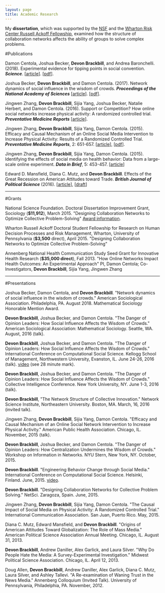 ```yaml
---
layout: page
title: Academic Research
---
```


My **dissertation**, which was supported by the [NSF](http://www.nsf.gov/awardsearch/showAward?AWD_ID=1519026&HistoricalAwards=false) and the [Wharton Risk Center Russell Ackoff Fellowship](http://riskcenter.wharton.upenn.edu/russell-ackoff-doctoral-student-fellowships/), examined how the structure of collaboration networks affects the ability of groups to solve complex problems.

#Publications

Damon Centola, Joshua Becker, **Devon Brackbill**, and Andrea Baronchelli. (2018). Experimental evidence for tipping points in social convention. ***Science***.  [[article](http://science.sciencemag.org/content/360/6393/1116)]. [[pdf](https://ndg.asc.upenn.edu/wp-content/uploads/2018/06/Centola-et-al.-2018-Science.-Tipping-Point.pdf)].

Joshua Becker, **Devon Brackbill**, and Damon Centola. (2017). Network dynamics of social influence in the wisdom of crowds. ***Proceedings of the National Academy of Sciences***  [[article](http://www.pnas.org/content/early/2017/06/06/1615978114.abstract)]. [[pdf](http://www.pnas.org/content/pnas/early/2017/06/06/1615978114.full.pdf)].

Jingwen Zhang, **Devon Brackbill**, Sijia Yang, Joshua Becker, Natalie Herbert, and Damon Centola. (2016). Support or Competition? How online social networks increase physical activity: A randomized controlled trial. ***Preventative Medicine Reports*** [[article](http://www.sciencedirect.com/science/article/pii/S2211335516300936)].

Jingwen Zhang, **Devon Brackbill**, Sijia Yang, Damon Centola. (2015). Efficacy and Causal Mechanism of an Online Social Media Intervention to Increase Physical Activity: Results of a Randomized Controlled Trial. ***Preventative Medicine Reports***, 2: 651-657. [[article](http://www.sciencedirect.com/science/article/pii/S2211335515001072)], [[pdf](../PreventativeMedRep.pdf)].

Jingwen Zhang, **Devon Brackbill**, Sijia Yang, Damon Centola. (2015). Identifying the effects of social media on health behavior: Data from a large-scale online experiment. ***Data in Brief***, 5: 453-457. [[article](http://www.ncbi.nlm.nih.gov/pmc/articles/PMC4610960/)]

Edward D. Mansfield, Diana C. Mutz, and **Devon Brackbill**. Effects of the Great Recession on American Attitudes toward Trade. ***British Journal of Political Science*** (2016). [[article](https://www.cambridge.org/core/journals/british-journal-of-political-science/article/effects-of-the-great-recession-on-american-attitudes-toward-trade/343F5021864097B6385C6E0C2E8037C4)], [[draft](http://iscap.upenn.edu/sites/default/files/Effects%20of%20the%20Great%20Recession%20on%20American%20Attitudes%20toward%20Trade%2011-10-2014.pdf)]

***

#Grants

National Science Foundation. Doctoral Dissertation Improvement Grant, Sociology (**$11,912**), March 2015.
"Designing Collaboration Networks to Optimize Collective Problem-Solving" [Award information](http://www.nsf.gov/awardsearch/showAward?AWD_ID=1519026&HistoricalAwards=false).

Wharton Russell Ackoff Doctoral Student Fellowship for Research on Human Decision Processes and Risk Management, Wharton, University of Pennsylvania (**$3,500** direct), April 2015. 
"Designing Collaboration Networks to Optimize Collective Problem-Solving"

Annenberg National Health Communication Study Seed Grant for Innovative Health Research (**$35,000 direct**), Fall 2013.
"How Online Networks Impact Health Outcomes: An Experimental Approach"
PI, Damon Centola; Co-Investigators, **Devon Brackbill**, Sijia Yang, Jingwen Zhang

***

#Presentations

Joshua Becker, Damon Centola, and **Devon Brackbill**. "Network dynamics of social influence in the wisdom of crowds." American Sociological Association. Philadelphia, PA. August 2018. Mathematical Sociology Honorable Mention Award.

**Devon Brackbill**, Joshua Becker, and Damon Centola. "The Danger of Opinion Leaders: How Social Influence Affects the Wisdom of Crowds." American Sociological Association: Mathematical Sociology. Seattle, WA. August, 2016 (talk).

**Devon Brackbill**, Joshua Becker, and Damon Centola. "The Danger of Opinion Leaders: How Social Influence Affects the Wisdom of Crowds." International Conference on Computational Social Science. Kellogg School of Management, Northwestern University, Evanston, IL. June 24-26, 2016 (talk). [video](https://mediasite.kellogg.northwestern.edu/Mediasite/Play/07ce0b2e41c14ee1bf208223d319b4c71d?catalog=1533bdef-0c88-4513-ad97-5fce50c92e62) (see 28 minute mark).

**Devon Brackbill**, Joshua Becker, and Damon Centola. "The Danger of Opinion Leaders: How Social Influence Affects the Wisdom of Crowds." Collective Intelligence Conference. New York University, NY. June 1-3, 2016 (talk).

**Devon Brackbill**, "The Network Structure of Collective Innovation." Network Science Institute, Northeastern University. Boston, MA. March, 16, 2016 (invited talk).

Jingwen Zhang, **Devon Brackbill**, Sijia Yang, Damon Centola. "Efficacy and Causal Mechanism of an Online Social Network Intervention to Increase Physical Activity." American Public Health Association. Chicago, IL. November, 2015 (talk).
 
**Devon Brackbill**, Joshua Becker, and Damon Centola. "The Danger of Opinion Leaders: How Centralization Undermines the Wisdom of Crowds." Workshop on Information in Networks. NYU Stern, New York, NY. October, 2015.

**Devon Brackbill**. "Engineering Behavior Change through Social Media." International Conference on Computational Social Science. Helsinki, Finland. June, 2015. [video](https://youtu.be/auvv9MHTzfs?t=59m5s).

**Devon Brackbill**. "Designing Collaboration Networks for Collective Problem Solving." NetSci. Zaragoza, Spain. June, 2015.

Jingwen Zhang, **Devon Brackbill**, Sijia Yang, Damon Centola. "The Causal Impact of Social Media on Physical Activity: A Randomized Controlled Trial." International Communication Association. San Juan, Puerto Rico. May, 2015.

Diana C. Mutz, Edward Mansfield, and **Devon Brackbill**. "Origins of American Attitudes Toward Globalization: The Role of Mass Media." American Political Science Association Annual Meeting. Chicago, IL. August 31, 2013.

**Devon Brackbill**, Andrew Daniller, Alex Garlick, and Laura Silver. "Why Do People Hate the Media: A Survey-Experimental Investigation." Midwest Political Science Association. Chicago, IL. April 12, 2013.

Doug Allen, **Devon Brackbill**, Andrew Daniller, Alex Garlick, Diana C. Mutz, Laura Silver, and Ashley Tallevi. "A Re-examination of Waning Trust in the News Media." Annenberg Colloquium (Invited Talk). University of Pennsylvania, Philadelphia, PA. November, 2012.

